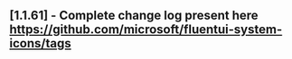 ## [1.1.61] - Complete change log present here https://github.com/microsoft/fluentui-system-icons/tags